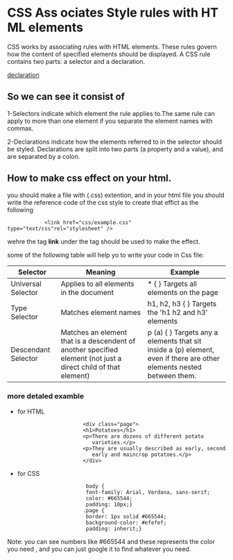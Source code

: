 # CSS Ass ociates Style rules with HT ML elements
CSS works by associating rules with HTML elements. These rules govern how the content of specified elements should be displayed. A CSS rule contains two parts: a selector and a declaration.

[declaration](https://djnmarti.com/foothill/coin65/week_02/images/anatomy_css_rule.gif)

## So we can see it consist of 
1-Selectors indicate which element the rule applies to.The same rule can apply to more than one element if you separate the element names with commas.

2-Declarations indicate how the elements referred to in the selector should be styled. Declarations are split into two parts (a property and a value), and are separated by a colon.

## How to make css effect on your html.

you should make a file with (.css) extention, and in your html file you should write the reference code of the css style to create that effict as the following

                <link href="css/example.css" type="text/css"rel="stylesheet" />

wehre the tag **link** under the tag <head> should be used to make the effect.
  

some of the following table will help yo to write your code in Css file:

Selector | Meaning | Example 
------------ | ------------- | ------------ 
Universal Selector | Applies to all elements in the document | * { } Targets all elements on the page
Type Selector | Matches element names | h1, h2, h3 { } Targets the 'h1 h2 and h3' elements 
Descendant Selector | Matches an element that is a descendent of another specified element (not just a direct child of that element) | p (a) { } Targets any a elements that sit inside a (p) element, even if there are other elements nested between them.


### more detaled examble

* for HTML

                           <div class="page">
                           <h1>Potatoes</h1>
                           <p>There are dozens of different potato
                              varieties.</p>
                           <p>They are usually described as early, second
                              early and maincrop potatoes.</p>
                           </div>
                           
* for CSS                          
                            
                            body {
                            font-family: Arial, Verdana, sans-serif;
                            color: #665544;
                            padding: 10px;}
                           .page {
                            border: 1px solid #665544;
                            background-color: #efefef;
                            padding: inherit;}
                           
                           
Note: you can see numbers like #665544 and these represents the color you need , and you can just google it to find whatever you need. 





